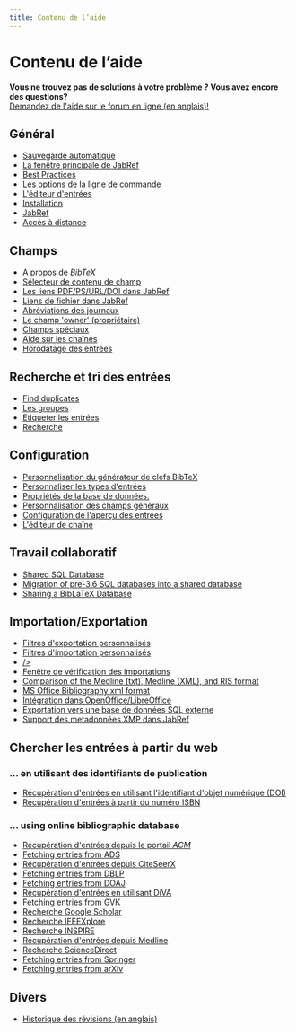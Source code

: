 ```yaml
---
title: Contenu de l’aide
---
```


# Contenu de l’aide

<div class="panel panel-info">
  <div class="panel-heading">
    <strong>Vous ne trouvez pas de solutions à votre problème ? Vous avez encore des questions?</strong>
  </div>
  <div class="panel-body">
    <a class="btn btn-default" role="button" href="http://discourse.jabref.org">Demandez de l'aide sur le forum en ligne (en anglais)!</a>
  </div>
</div>


## Général
- [Sauvegarde automatique](/fr/Autosave)
- [La fenêtre principale de JabRef](/fr/BaseFrame)
- [Best Practices](/fr/BestPractices)
- [Les options de la ligne de commande](/fr/CommandLine)
- [L'éditeur d'entrées](/fr/EntryEditor)
- [Installation](/fr/Installation)
- [JabRef](/fr/JabRef)
- [Accès à distance](/fr/Remote)


## Champs
- [A propos de *BibTeX*](/fr/Bibtex)
- [Sélecteur de contenu de champ](/fr/ContentSelector)
- [Les liens PDF/PS/URL/DOI dans JabRef](/fr/ExternalFiles)
- [Liens de fichier dans JabRef](/fr/FileLinks)
- [Abréviations des journaux](/fr/JournalAbbreviations)
- [Le champ 'owner' (propriétaire)](/fr/Owner)
- [Champs spéciaux](/fr/SpecialFields)
- [Aide sur les chaînes](/fr/Strings)
- [Horodatage des entrées](/fr/TimeStamp)


## Recherche et tri des entrées
- [Find duplicates](/fr/FindDuplicates)
- [Les groupes](/fr/Groups)
- [Etiqueter les entrées](/fr/Marking)
- [Recherche](/fr/Search)


## Configuration
- [Personnalisation du générateur de clefs BibTeX](/fr/BibtexKeyPatterns)
- [Personnaliser les types d'entrées](/fr/CustomEntries)
- [Propriétés de la base de données.](/fr/DatabaseProperties)
- [Personnalisation des champs généraux](/fr/GeneralFields)
- [Configuration de l'aperçu des entrées](/fr/Preview)
- [L'éditeur de chaîne](/fr/StringEditor)


## Travail collaboratif
- [Shared SQL Database](/fr/SQLDatabase)
- [Migration of pre-3.6 SQL databases into a shared database](/fr/SQLDatabaseMigration)
- [Sharing a BibLaTeX Database](/fr/SharedBibFile)


## Importation/Exportation
- [Filtres d'exportation personnalisés](/fr/CustomExports)
- [Filtres d'importation personnalisés](/fr/CustomImports)
- [/&gt;](/fr/EndNoteFilters)
- [Fenêtre de vérification des importations](/fr/ImportInspectionDialog)
- [Comparison of the Medline (txt), Medline (XML), and RIS format](/fr/MedlineRIS)
- [MS Office Bibliography xml format](/fr/MsOfficeBibFieldMapping)
- [Intégration dans OpenOffice/LibreOffice](/fr/OpenOfficeIntegration)
- [Exportation vers une base de données SQL externe](/fr/SQLExport)
- [Support des metadonnées XMP dans JabRef](/fr/XMP)


## Chercher les entrées à partir du web


### ... en utilisant des identifiants de publication
- [Récupération d'entrées en utilisant l'identifiant d'objet numérique (DOI)](/fr/DOItoBibTeX)
- [Récupération d'entrées à partir du numéro ISBN](/fr/ISBNtoBibTeX)


### ... using online bibliographic database
- [Récupération d'entrées depuis le portail *ACM*](/fr/ACMPortal)
- [Fetching entries from ADS](/fr/ADS)
- [Récupération d'entrées depuis CiteSeerX](/fr/CiteSeer)
- [Fetching entries from DBLP](/fr/DBLP)
- [Fetching entries from DOAJ](/fr/DOAJ)
- [Récupération d'entrées en utilisant DiVA](/fr/DiVAtoBibTeX)
- [Fetching entries from GVK](/fr/GVK)
- [Recherche Google Scholar](/fr/GoogleScholar)
- [Recherche IEEEXplore](/fr/IEEEXplore)
- [Recherche INSPIRE](/fr/INSPIRE)
- [Récupération d'entrées depuis Medline](/fr/Medline)
- [Recherche ScienceDirect](/fr/ScienceDirect)
- [Fetching entries from Springer](/fr/Springer)
- [Fetching entries from arXiv](/fr/arXiv)



## Divers
- [Historique des révisions (en anglais)](/fr/RevisionHistory)


